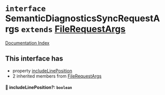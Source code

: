 # `interface` SemanticDiagnosticsSyncRequestArgs `extends` [FileRequestArgs](../interface.FileRequestArgs/README.md)

[Documentation Index](../README.md)

## This interface has

- property [includeLinePosition](#-includelineposition-boolean)
- 2 inherited members from [FileRequestArgs](../interface.FileRequestArgs/README.md)


#### 📄 includeLinePosition?: `boolean`




